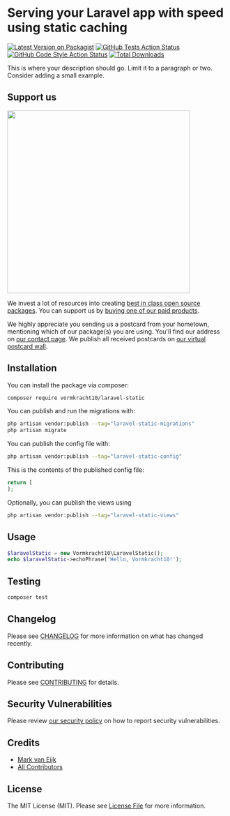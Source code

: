 # Serving your Laravel app with speed using static caching

[![Latest Version on Packagist](https://img.shields.io/packagist/v/vormkracht10/laravel-static.svg?style=flat-square)](https://packagist.org/packages/vormkracht10/laravel-static)
[![GitHub Tests Action Status](https://img.shields.io/github/workflow/status/vormkracht10/laravel-static/run-tests?label=tests)](https://github.com/vormkracht10/laravel-static/actions?query=workflow%3Arun-tests+branch%3Amain)
[![GitHub Code Style Action Status](https://img.shields.io/github/workflow/status/vormkracht10/laravel-static/Fix%20PHP%20code%20style%20issues?label=code%20style)](https://github.com/vormkracht10/laravel-static/actions?query=workflow%3A"Fix+PHP+code+style+issues"+branch%3Amain)
[![Total Downloads](https://img.shields.io/packagist/dt/vormkracht10/laravel-static.svg?style=flat-square)](https://packagist.org/packages/vormkracht10/laravel-static)

This is where your description should go. Limit it to a paragraph or two. Consider adding a small example.

## Support us

[<img src="https://github-ads.s3.eu-central-1.amazonaws.com/laravel-static.jpg?t=1" width="419px" />](https://spatie.be/github-ad-click/laravel-static)

We invest a lot of resources into creating [best in class open source packages](https://spatie.be/open-source). You can support us by [buying one of our paid products](https://spatie.be/open-source/support-us).

We highly appreciate you sending us a postcard from your hometown, mentioning which of our package(s) you are using. You'll find our address on [our contact page](https://spatie.be/about-us). We publish all received postcards on [our virtual postcard wall](https://spatie.be/open-source/postcards).

## Installation

You can install the package via composer:

```bash
composer require vormkracht10/laravel-static
```

You can publish and run the migrations with:

```bash
php artisan vendor:publish --tag="laravel-static-migrations"
php artisan migrate
```

You can publish the config file with:

```bash
php artisan vendor:publish --tag="laravel-static-config"
```

This is the contents of the published config file:

```php
return [
];
```

Optionally, you can publish the views using

```bash
php artisan vendor:publish --tag="laravel-static-views"
```

## Usage

```php
$laravelStatic = new Vormkracht10\LaravelStatic();
echo $laravelStatic->echoPhrase('Hello, Vormkracht10!');
```

## Testing

```bash
composer test
```

## Changelog

Please see [CHANGELOG](CHANGELOG.md) for more information on what has changed recently.

## Contributing

Please see [CONTRIBUTING](CONTRIBUTING.md) for details.

## Security Vulnerabilities

Please review [our security policy](../../security/policy) on how to report security vulnerabilities.

## Credits

- [Mark van Eijk](https://github.com/vormkracht10)
- [All Contributors](../../contributors)

## License

The MIT License (MIT). Please see [License File](LICENSE.md) for more information.
